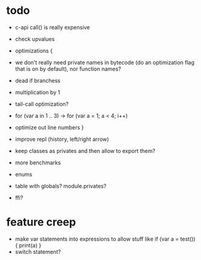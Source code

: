 # todo

* c-api call() is really expensive
* check upvalues

* optimizations {
 * we don't really need private names in bytecode (do an optimization flag that is on by default), nor function names?
 * dead if branchess
 * multiplication by 1
 * tail-call optimization?
 * for (var a in 1 .. 3) -> for (var a = 1; a < 4; i++)
 * optimize out line numbers
}

* improve repl (history, left/right arrow)
* keep classes as privates and then allow to export them?
* more benchmarks
* enums

* table with globals? module.privates?
* ffi?

# feature creep

* make var statements into expressions to allow stuff like if (var a = test()) { print(a) }
* switch statement?
